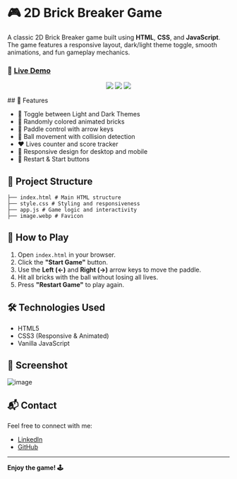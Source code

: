 # 🎮 2D Brick Breaker Game

A classic 2D Brick Breaker game built using **HTML**, **CSS**, and **JavaScript**. The game features a responsive layout, dark/light theme toggle, smooth animations, and fun gameplay mechanics.

### 🚀 [Live Demo](https://2-d-brick-breaker-game.vercel.app/)

<p align="center">
  <a href="https://2-d-brick-breaker-game.vercel.app/" target="_blank"><img src="https://img.shields.io/badge/🔴 Live-Demo-green?style=for-the-badge" /></a>
  <a href="https://github.com/Satyam6201/2D-Brick-Breaker-Game" target="_blank"><img src="https://img.shields.io/badge/💻 Source-Code-blue?style=for-the-badge" /></a>
  <a href="https://www.linkedin.com/in/satyam-kumar-mishra-9bb980291/" target="_blank"><img src="https://img.shields.io/badge/📇 Connect-LinkedIn-0A66C2?style=for-the-badge&logo=linkedin" /></a>
</p>
## 🧩 Features

- 🎨 Toggle between Light and Dark Themes
- 🧱 Randomly colored animated bricks
- 🏓 Paddle control with arrow keys
- 🔴 Ball movement with collision detection
- ❤️ Lives counter and score tracker
- 📱 Responsive design for desktop and mobile
- 🔁 Restart & Start buttons

## 📂 Project Structure
```
├── index.html # Main HTML structure
├── style.css # Styling and responsiveness
├── app.js # Game logic and interactivity
├── image.webp # Favicon
```

## 🚀 How to Play

1. Open `index.html` in your browser.
2. Click the **"Start Game"** button.
3. Use the **Left (←)** and **Right (→)** arrow keys to move the paddle.
4. Hit all bricks with the ball without losing all lives.
5. Press **"Restart Game"** to play again.

## 🛠️ Technologies Used

- HTML5
- CSS3 (Responsive & Animated)
- Vanilla JavaScript

## 📸 Screenshot

![image](https://github.com/user-attachments/assets/37631f5f-5e49-48d1-b811-ebf7f46939d7)

## 📬 Contact

Feel free to connect with me:
- [LinkedIn](https://www.linkedin.com/in/satyam-kumar-mishra-9bb980291/)
- [GitHub](https://github.com/Satyam6201)

---

**Enjoy the game! 🕹️**
